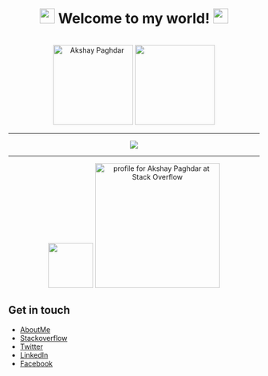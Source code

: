 
<div align='center'>
<!--   <img src="https://capsule-render.vercel.app/api?type=waving&height=200&text=Akshay&fontAlign=75&fontAlignY=40&color=gradient" height="200"/> -->
  <h1><img src="https://emojis.slackmojis.com/emojis/images/1643515453/14740/pc_computer.gif" width="30"/> Welcome to my world! <img src="https://emojis.slackmojis.com/emojis/images/1531849430/4246/blob-sunglasses.gif" width="30"/></h1>
  <br>
  
  <img height="160" src="https://github-readme-streak-stats.herokuapp.com/?user=akshay-jh&ring=0195FF&fire=red" alt="Akshay Paghdar" />
  <img height="160" src="https://github-readme-stats.vercel.app/api?username=akshay-jh&count_private=true&include_all_commits=true" />

  ---
  
  <img src="https://activity-graph.herokuapp.com/graph?username=akshay-jh&theme=github"/>
  
  ---
  
  <img height="90" src="https://github-profile-trophy.vercel.app/?username=akshay-jh&title=PullRequest,Commits,Stars,Repositories,Issues" />
  <a href="https://stackoverflow.com/users/2437590/akshay-paghdar"><img src="https://stackexchange.com/users/flair/2837204.png" width="250" alt="profile for Akshay Paghdar at Stack Overflow" title="profile for Akshay Paghdar at Stack Overflow"></a>
</div>

## Get in touch

* [AboutMe](https://about.me/paghdarakshay)
* [Stackoverflow](https://stackoverflow.com/users/2437590/akshay-paghdar)
* [Twitter](https://twitter.com/AkshayPaghdar)
* [LinkedIn](https://www.linkedin.com/in/akshaypaghdar)
* [Facebook](https://www.facebook.com/AkshayPaghdar)
<!--
**akshay-jh/akshay-jh** is a ✨ _special_ ✨ repository because its `README.md` (this file) appears on your GitHub profile.

Here are some ideas to get you started:

- 🔭 I’m currently working on ...
- 🌱 I’m currently learning ...
- 👯 I’m looking to collaborate on ...
- 🤔 I’m looking for help with ...
- 💬 Ask me about ...
- 📫 How to reach me: ...
- 😄 Pronouns: ...
- ⚡ Fun fact: ...
-->
